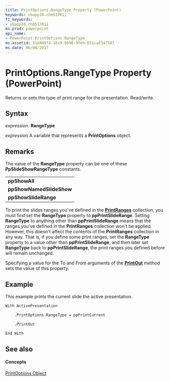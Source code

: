 ```yaml
---
title: PrintOptions.RangeType Property (PowerPoint)
keywords: vbapp10.chm517011
f1_keywords:
- vbapp10.chm517011
ms.prod: powerpoint
api_name:
- PowerPoint.PrintOptions.RangeType
ms.assetid: 51d48974-16c9-0b96-9feb-651ca6347587
ms.date: 06/08/2017
---
```



# PrintOptions.RangeType Property (PowerPoint)

Returns or sets the type of print range for the presentation. Read/write.


## Syntax

 _expression_. **RangeType**

 _expression_ A variable that represents a **PrintOptions** object.


## Remarks

The value of the **RangeType** property can be one of these **PpSlideShowRangeType** constants.


||
|:-----|
|**ppShowAll**|
|**ppShowNamedSlideShow**|
|**ppShowSlideRange**|
To print the slides ranges you've defined in the **[PrintRanges](printranges-object-powerpoint.md)** collection, you must first set the **RangeType** property to **ppPrintSlideRange**. Setting **RangeType** to anything other than **ppPrintSlideRange** means that the ranges you've defined in the **PrintRanges** collection won't be applied. However, this doesn't affect the contents of the **PrintRanges** collection in any way. That is, if you define some print ranges, set the **RangeType** property to a value other than **ppPrintSlideRange**, and then later set **RangeType** back to **ppPrintSlideRange**, the print ranges you defined before will remain unchanged.

Specifying a value for the To and From arguments of the **[PrintOut](presentation-printout-method-powerpoint.md)** method sets the value of this property.


## Example

This example prints the current slide the active presentation.


```vb
With ActivePresentation

    .PrintOptions.RangeType = ppPrintCurrent

    .PrintOut

End With
```


## See also


#### Concepts


[PrintOptions Object](printoptions-object-powerpoint.md)

